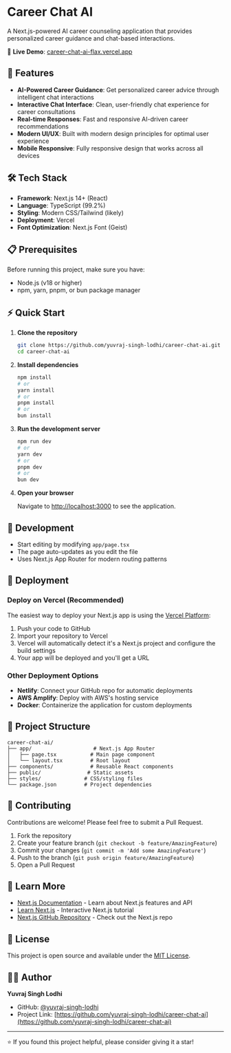 # Career Chat AI

A Next.js-powered AI career counseling application that provides personalized career guidance and chat-based interactions.

🔗 **Live Demo**: [career-chat-ai-flax.vercel.app](https://career-chat-ai-flax.vercel.app)

## 🚀 Features

- **AI-Powered Career Guidance**: Get personalized career advice through intelligent chat interactions
- **Interactive Chat Interface**: Clean, user-friendly chat experience for career consultations
- **Real-time Responses**: Fast and responsive AI-driven career recommendations
- **Modern UI/UX**: Built with modern design principles for optimal user experience
- **Mobile Responsive**: Fully responsive design that works across all devices

## 🛠️ Tech Stack

- **Framework**: Next.js 14+ (React)
- **Language**: TypeScript (99.2%)
- **Styling**: Modern CSS/Tailwind (likely)
- **Deployment**: Vercel
- **Font Optimization**: Next.js Font (Geist)

## 📋 Prerequisites

Before running this project, make sure you have:

- Node.js (v18 or higher)
- npm, yarn, pnpm, or bun package manager

## ⚡ Quick Start

1. **Clone the repository**
   ```bash
   git clone https://github.com/yuvraj-singh-lodhi/career-chat-ai.git
   cd career-chat-ai
   ```

2. **Install dependencies**
   ```bash
   npm install
   # or
   yarn install
   # or
   pnpm install
   # or
   bun install
   ```

3. **Run the development server**
   ```bash
   npm run dev
   # or
   yarn dev
   # or
   pnpm dev
   # or
   bun dev
   ```

4. **Open your browser**

   Navigate to [http://localhost:3000](http://localhost:3000) to see the application.

## 🔧 Development

- Start editing by modifying `app/page.tsx`
- The page auto-updates as you edit the file
- Uses Next.js App Router for modern routing patterns

## 🚀 Deployment

### Deploy on Vercel (Recommended)

The easiest way to deploy your Next.js app is using the [Vercel Platform](https://vercel.com/new?utm_medium=default-template&filter=next.js&utm_source=create-next-app&utm_campaign=create-next-app-readme):

1. Push your code to GitHub
2. Import your repository to Vercel
3. Vercel will automatically detect it's a Next.js project and configure the build settings
4. Your app will be deployed and you'll get a URL

### Other Deployment Options

- **Netlify**: Connect your GitHub repo for automatic deployments
- **AWS Amplify**: Deploy with AWS's hosting service
- **Docker**: Containerize the application for custom deployments

## 📁 Project Structure

```
career-chat-ai/
├── app/                    # Next.js App Router
│   ├── page.tsx           # Main page component
│   └── layout.tsx         # Root layout
├── components/            # Reusable React components
├── public/               # Static assets
├── styles/              # CSS/styling files
└── package.json         # Project dependencies
```

## 🤝 Contributing

Contributions are welcome! Please feel free to submit a Pull Request.

1. Fork the repository
2. Create your feature branch (`git checkout -b feature/AmazingFeature`)
3. Commit your changes (`git commit -m 'Add some AmazingFeature'`)
4. Push to the branch (`git push origin feature/AmazingFeature`)
5. Open a Pull Request

## 📖 Learn More

- [Next.js Documentation](https://nextjs.org/docs) - Learn about Next.js features and API
- [Learn Next.js](https://nextjs.org/learn) - Interactive Next.js tutorial
- [Next.js GitHub Repository](https://github.com/vercel/next.js/) - Check out the Next.js repo

## 📄 License

This project is open source and available under the [MIT License](LICENSE).

## 👨‍💻 Author

**Yuvraj Singh Lodhi**
- GitHub: [@yuvraj-singh-lodhi](https://github.com/yuvraj-singh-lodhi)
- Project Link: [https://github.com/yuvraj-singh-lodhi/career-chat-ai](https://github.com/yuvraj-singh-lodhi/career-chat-ai)

---

⭐ If you found this project helpful, please consider giving it a star!
